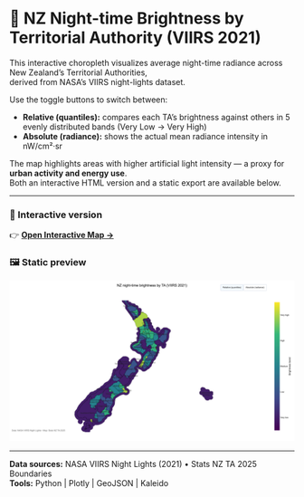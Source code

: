 # 🌌 NZ Night-time Brightness by Territorial Authority (VIIRS 2021)

This interactive choropleth visualizes average night-time radiance across New Zealand’s Territorial Authorities,  
derived from NASA’s VIIRS night-lights dataset.

Use the toggle buttons to switch between:
- **Relative (quantiles):** compares each TA’s brightness against others in 5 evenly distributed bands (Very Low → Very High)  
- **Absolute (radiance):** shows the actual mean radiance intensity in nW/cm²·sr

The map highlights areas with higher artificial light intensity — a proxy for **urban activity and energy use**.  
Both an interactive HTML version and a static export are available below.

---

### 🔗 Interactive version
👉 **[Open Interactive Map →](https://vivekr25.github.io/light-nz-alan-health/)**

### 🖼️ Static preview
![NZ Night-time Brightness Map](data_proc/ta_brightness_map_1600.png)

---

**Data sources:** NASA VIIRS Night Lights (2021) • Stats NZ TA 2025 Boundaries  
**Tools:** Python | Plotly | GeoJSON | Kaleido  